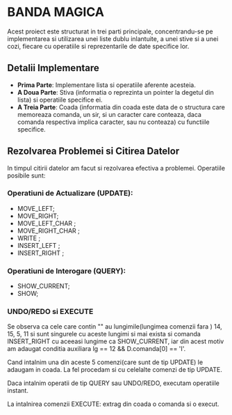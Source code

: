 # BANDA MAGICA

Acest proiect este structurat in trei parti principale, concentrandu-se pe implementarea si utilizarea unei liste dublu inlantuite, a unei stive si a unei cozi, fiecare cu operatiile si reprezentarile de date specifice lor.

## Detalii Implementare

- **Prima Parte**: Implementare lista si operatiile aferente acesteia.
- **A Doua Parte**: Stiva (informatia o reprezinta un pointer la degetul din lista) si operatiile specifice ei.
- **A Treia Parte**: Coada (informatia din coada este data de o structura care memoreaza comanda, un sir,  si un caracter care conteaza, daca comanda respectiva implica caracter, sau nu conteaza) cu functiile specifice.

## Rezolvarea Problemei si Citirea Datelor

In timpul citirii datelor am facut si rezolvarea efectiva a problemei.
Operatiile posibile sunt:

### Operatiuni de Actualizare (UPDATE):
- MOVE_LEFT;
- MOVE_RIGHT;
- MOVE_LEFT_CHAR <C>;
- MOVE_RIGHT_CHAR <C>;
- WRITE <C>;
- INSERT_LEFT <C>;
- INSERT_RIGHT <C>;

### Operatiuni de Interogare (QUERY):
- SHOW_CURRENT;
- SHOW;

### UNDO/REDO si EXECUTE

Se observa ca cele care contin "<C>" au lungimile(lungimea comenzii fara <C>) 14, 15, 5, 11 si sunt singurele cu aceste lungimi si mai exista si comanda INSERT_RIGHT cu aceeasi lungime ca SHOW_CURRENT, iar din acest motiv am adaugat conditia auxiliara lg == 12 && D.comanda[0] == 'I'.

Cand intalnim una din aceste 5 comenzi(care sunt de tip UPDATE) le adaugam in coada. La fel procedam si cu celelalte comenzi de tip UPDATE.

Daca intalnim operatii de tip QUERY sau UNDO/REDO, executam operatiile instant.

La intalnirea comenzii EXECUTE: extrag din coada o comanda si o execut.
